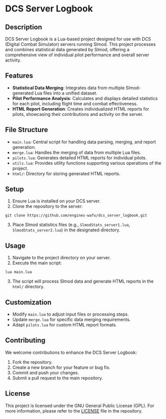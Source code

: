 # DCS Server Logbook

## Description

DCS Server Logbook is a Lua-based project designed for use with DCS (Digital Combat Simulator) servers running Slmod. This project processes and combines statistical data generated by Slmod, offering a comprehensive view of individual pilot performance and overall server activity.

## Features

- **Statistical Data Merging**: Integrates data from multiple Slmod-generated Lua files into a unified dataset.
- **Pilot Performance Analysis**: Calculates and displays detailed statistics for each pilot, including flight time and combat effectiveness.
- **HTML Report Generation**: Creates individualized HTML reports for pilots, showcasing their contributions and activity on the server.

## File Structure

- `main.lua`: Central script for handling data parsing, merging, and report generation.
- `merge.lua`: Handles the merging of data from multiple Lua files.
- `pilots.lua`: Generates detailed HTML reports for individual pilots.
- `utils.lua`: Provides utility functions supporting various operations of the project.
- `html/`: Directory for storing generated HTML reports.

## Setup

1. Ensure Lua is installed on your DCS server.
2. Clone the repository to the server:

```
git clone https://github.com/engines-wafu/dcs_server_logbook.git
```
3. Place Slmod statistics files (e.g., `SlmodStats_server1.lua`, `SlmodStats_server2.lua`) in the designated directory.

## Usage

1. Navigate to the project directory on your server.
2. Execute the main script:

```
lua main.lua
```

3. The script will process Slmod data and generate HTML reports in the `html/` directory.

## Customization

- Modify `main.lua` to adjust input files or processing steps.
- Update `merge.lua` for specific data merging requirements.
- Adapt `pilots.lua` for custom HTML report formats.

## Contributing

We welcome contributions to enhance the DCS Server Logbook:

1. Fork the repository.
2. Create a new branch for your feature or bug fix.
3. Commit and push your changes.
4. Submit a pull request to the main repository.

## License

This project is licensed under the GNU General Public License (GPL). For more information, please refer to the [LICENSE](LICENSE) file in the repository.
